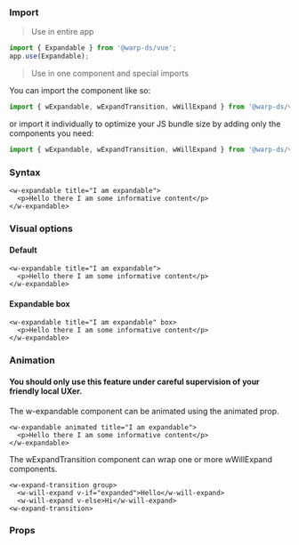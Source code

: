 ### Import

> Use in entire app

```js
import { Expandable } from '@warp-ds/vue';
app.use(Expandable);
```

> Use in one component and special imports

You can import the component like so:
```js
import { wExpandable, wExpandTransition, wWillExpand } from '@warp-ds/vue';
```

or import it individually to optimize your JS bundle size by adding only the components you need:
```js
import { wExpandable, wExpandTransition, wWillExpand } from '@warp-ds/vue/expandable'

```

### Syntax

```vue
<w-expandable title="I am expandable">
  <p>Hello there I am some informative content</p>
</w-expandable>
```

### Visual options

#### Default

```vue
<w-expandable title="I am expandable">
  <p>Hello there I am some informative content</p>
</w-expandable>
```

#### Expandable box

```vue
<w-expandable title="I am expandable" box>
  <p>Hello there I am some informative content</p>
</w-expandable>
```

### Animation

#### You should only use this feature under careful supervision of your friendly local UXer.

The w-expandable component can be animated using the animated prop.

```vue
<w-expandable animated title="I am expandable">
  <p>Hello there I am some informative content</p>
</w-expandable>
```

The wExpandTransition component can wrap one or more wWillExpand components.

```vue
<w-expand-transition group>
  <w-will-expand v-if="expanded">Hello</w-will-expand>
  <w-will-expand v-else>Hi</w-will-expand>
<w-expand-transition>
```

### Props

<api-table type="vue" component="Expandable" />
